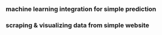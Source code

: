 ### machine learning integration for simple prediction
### scraping & visualizing data from simple website
